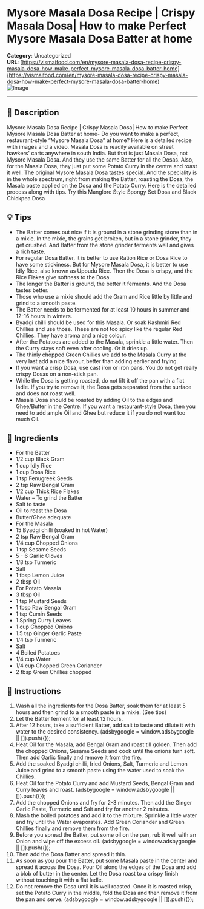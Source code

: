 # Mysore Masala Dosa Recipe | Crispy Masala Dosa| How to make Perfect Mysore Masala Dosa Batter at home

**Category**: Uncategorized  
**URL**: [https://vismaifood.com/en/mysore-masala-dosa-recipe-crispy-masala-dosa-how-make-perfect-mysore-masala-dosa-batter-home](https://vismaifood.com/en/mysore-masala-dosa-recipe-crispy-masala-dosa-how-make-perfect-mysore-masala-dosa-batter-home)  
![Image](https://vismaifood.com/storage/app/uploads/public/8b4/19e/427/thumb__1200_0_0_0_auto.jpg)

---

## 📝 Description
Mysore Masala Dosa Recipe | Crispy Masala Dosa| How to make Perfect Mysore Masala Dosa Batter at home- Do you want to make a perfect, restaurant-style “Mysore Masala Dosa” at home? Here is a detailed recipe with images and a video. Masala Dosa is readily available on street hawkers' carts anywhere in south India. But that is just Masala Dosa, not Mysore Masala Dosa. And they use the same Batter for all the Dosas. Also, for the Masala Dosa, they just put some Potato Curry in the centre and roast it well. The original Mysore Masala Dosa tastes special. And the speciality is in the whole spectrum, right from making the Batter, roasting the Dosa, the Masala paste applied on the Dosa and the Potato Curry. Here is the detailed process along with tips. Try this Manglore Style Spongy Set Dosa and Black Chickpea Dosa

## 💡 Tips
- The Batter comes out nice if it is ground in a stone grinding stone than in a mixie. In the mixie, the grains get broken, but in a stone grinder, they get crushed. And Batter from the stone grinder ferments well and gives a rich taste.
- For regular Dosa Batter, it is better to use Ration Rice or Dosa Rice to have some stickiness. But for Mysore Masala Dosa, it is better to use Idly Rice, also known as Uppudu Rice. Then the Dosa is crispy, and the Rice Flakes give softness to the Dosa.
- The longer the Batter is ground, the better it ferments. And the Dosa tastes better.
- Those who use a mixie should add the Gram and Rice little by little and grind to a smooth paste.
- The Batter needs to be fermented for at least 10 hours in summer and 12-16 hours in winters.
- Byadgi chilli should be used for this Masala. Or soak Kashmiri Red Chillies and use those. These are not too spicy like the regular Red Chillies. They have aroma and a nice colour.
- After the Potatoes are added to the Masala, sprinkle a little water. Then the Curry stays soft even after cooling. Or it dries up.
- The thinly chopped Green Chillies we add to the Masala Curry at the very last add a nice flavour, better than adding earlier and frying.
- If you want a crisp Dosa, use cast iron or iron pans. You do not get really crispy Dosas on a non-stick pan.
- While the Dosa is getting roasted, do not lift it off the pan with a flat ladle. If you try to remove it, the Dosa gets separated from the surface and does not roast well.
- Masala Dosa should be roasted by adding Oil to the edges and Ghee/Butter in the Centre. If you want a restaurant-style Dosa, then you need to add ample Oil and Ghee but reduce it if you do not want too much Oil.

## 🧂 Ingredients
- For the Batter
- 1/2 cup Black Gram
- 1 cup Idly Rice
- 1 cup Dosa Rice
- 1 tsp Fenugreek Seeds
- 2 tsp Raw Bengal Gram
- 1/2 cup Thick Rice Flakes
- Water – To grind the Batter
- Salt to taste
- Oil to roast the Dosa
- Butter/Ghee adequate
- For the Masala
- 15 Byadgi chilli (soaked in hot Water)
- 2 tsp Raw Bengal Gram
- 1/4 cup Chopped Onions
- 1 tsp Sesame Seeds
- 5 - 6 Garlic Cloves
- 1/8 tsp Turmeric
- Salt
- 1 tbsp Lemon Juice
- 2 tbsp Oil
- For Potato Masala
- 3 tbsp Oil
- 1 tsp Mustard Seeds
- 1 tbsp Raw Bengal Gram
- 1 tsp Cumin Seeds
- 1 Spring Curry Leaves
- 1 cup Chopped Onions
- 1.5 tsp Ginger Garlic Paste
- 1/4 tsp Turmeric
- Salt
- 4 Boiled Potatoes
- 1/4 cup Water
- 1/4 cup Chopped Green Coriander
- 2 tbsp Green Chillies chopped

## 🍳 Instructions
1. Wash all the ingredients for the Dosa Batter, soak them for at least 5 hours and then grind to a smooth paste in a mixie. (See tips)
2. Let the Batter ferment for at least 12 hours.
3. After 12 hours, take a sufficient Batter, add salt to taste and dilute it with water to the desired consistency. (adsbygoogle = window.adsbygoogle || []).push({});
4. Heat Oil for the Masala, add Bengal Gram and roast till golden. Then add the chopped Onions, Sesame Seeds and cook until the onions turn soft. Then add Garlic finally and remove it from the fire.
5. Add the soaked Byadgi chilli, fried Onions, Salt, Turmeric and Lemon Juice and grind to a smooth paste using the water used to soak the Chillies.
6. Heat Oil for the Potato Curry and add Mustard Seeds, Bengal Gram and Curry leaves and roast. (adsbygoogle = window.adsbygoogle || []).push({});
7. Add the chopped Onions and fry for 2-3 minutes. Then add the Ginger Garlic Paste, Turmeric and Salt and fry for another 2 minutes.
8. Mash the boiled potatoes and add it to the mixture. Sprinkle a little water and fry until the Water evaporates. Add Green Coriander and Green Chillies finally and remove them from the fire.
9. Before you spread the Batter, put some oil on the pan, rub it well with an Onion and wipe off the excess oil. (adsbygoogle = window.adsbygoogle || []).push({});
10. Then add the Dosa Batter and spread it thin.
11. As soon as you pour the Batter, put some Masala paste in the center and spread it across the Dosa. Pour Oil along the edges of the Dosa and add a blob of butter in the center. Let the Dosa roast to a crispy finish without touching it with a flat ladle.
12. Do not remove the Dosa until it is well roasted. Once it is roasted crisp, set the Potato Curry in the middle, fold the Dosa and then remove it from the pan and serve. (adsbygoogle = window.adsbygoogle || []).push({});


